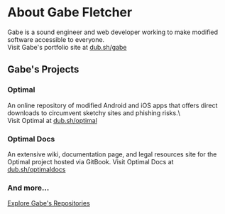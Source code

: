 # About Gabe Fletcher
Gabe is a sound engineer and web developer working to make modified software accessible to everyone.\
Visit Gabe's portfolio site at [dub.sh/gabe](https://dub.sh/gabe)
## Gabe's Projects
### Optimal
An online repository of modified Android and iOS apps that offers direct downloads to circumvent sketchy sites and phishing risks.\  
Visit Optimal at [dub.sh/optimal](https://dub.sh/optimal)
### Optimal Docs
An extensive wiki, documentation page, and legal resources site for the Optimal project hosted via GitBook.
Visit Optimal Docs at [dub.sh/optimaldocs](https://dub.sh/optimaldocs) 
### And more...
[Explore Gabe's Repositories](https://github.com/gabefletch?tab=repositories)

